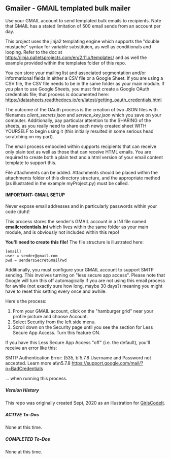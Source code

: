 ## Gmailer - GMAIL templated bulk mailer

Use your GMAIL account to send templated bulk emails to recipients.  Note that GMAIL has a stated limitation of 500 email sends from an account per day.

This project uses the jinja2 templating engine which supports the "double mustache" syntax for variable substituion, as well as conditionals and looping.  Refer to the doc at https://jinja.palletsprojects.com/en/2.11.x/templates/ and as well the example provided within the templates folder of this repo.

You can store your mailing list and associated segmentation and/or informational fields in either a CSV file or a Google Sheet.  If you are using a CSV file, the CSV file needs to be in the same folder as your main module.
If you plan to use Google Sheets, you must first create a Google OAuth credentials file; that process is documented here: https://datasheets.readthedocs.io/en/latest/getting_oauth_credentials.html

The outcome of the OAuth process is the creation of two JSON files with filenames *client_secrets.json* and *service_key.json* which you save on your computer.  Additionally, pay particular attention to the SHARING of the sheets, as you really need to share each newly created sheet WITH YOURSELF to begin using it (this initially resulted in some serious head scratching on my part).

The email process embodied within supports recipients that can receive only plain text as well as those that can receive HTML emails.  You are required to create both a plain text and a html version of your email content template to support this.

File attachments can be added. Attachments should be placed within the attachments folder of this directory structure, and the appropriate method (as illustrated in the example myProject.py) must be called. 

#### IMPORTANT: GMAIL SETUP

Never expose email addresses and in particularly passwords within your code (duh)!

This process stores the sender's GMAIL account in a INI file named **emailcredentials.ini** which lives within the same folder as your main module, and is obviously not included within this repo!  

**You'll need to create this file!**  The file structure is illustrated here:

```
[email]
user = sender@gmail.com
pwd = sendersSecretGmailPwd
```
Additionally, you must configure your GMAIL account to support SMTP sending.  This involves turning on "less secure app access".  Please note that Google will turn this off automagically if you are not using this email process for awhile (not exactly sure how long, maybe 30 days?) meaning you might have to reset this setting every once and awhile.

Here's the process:

1) From your GMAIL account, click on the "hamburger grid" near your profile picture and choose Account.
2) Select Security from the left side menu.
3) Scroll down on the Security page until you see the section for Less Secure App Access.  Turn this feature ON.

If you have this Less Secure App Access "off" (i.e. the default), you'll receive an error like this:

SMTP Authentication Error:  (535, b'5.7.8 Username and Password not accepted. Learn more at\n5.7.8  https://support.google.com/mail/?p=BadCredentials

... when running this process.


##### Version History
This repo was originally created Sept, 2020 as an illustration for [GirlsCodeIt](https://www.girlscodeit.org).

##### ACTIVE To-Dos    
None at this time.

##### COMPLETED To-Dos    
None at this time.